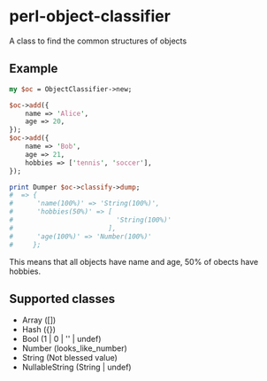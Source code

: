 # perl-object-classifier

A class to find the common structures of objects

## Example

```perl
my $oc = ObjectClassifier->new;

$oc->add({
    name => 'Alice',
    age => 20,
});
$oc->add({
    name => 'Bob',
    age => 21,
    hobbies => ['tennis', 'soccer'],
});

print Dumper $oc->classify->dump;
#  => {
#      'name(100%)' => 'String(100%)',
#      'hobbies(50%)' => [
#                          'String(100%)'
#                        ],
#      'age(100%)' => 'Number(100%)'
#     };
```

This means that all objects have name and age, 50% of obects have hobbies.

## Supported classes

- Array ([])
- Hash ({})
- Bool (1 | 0 | '' | undef)
- Number (looks_like_number)
- String (Not blessed value)
- NullableString (String | undef)
